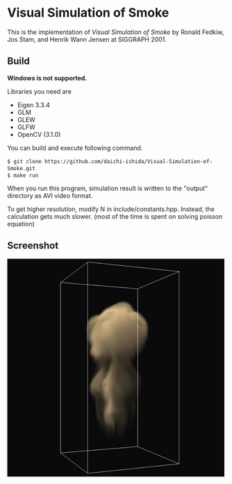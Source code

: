 # Visual Simulation of Smoke
This is the implementation of *Visual Simulation of Smoke* by Ronald Fedkiw, Jos Stam, and Henrik Wann Jensen at SIGGRAPH 2001.

## Build
**Windows is not supported.**

Libraries you need are 
- Eigen 3.3.4
- GLM
- GLEW
- GLFW
- OpenCV (3.1.0)

You can build and execute following command.

```shell
$ git clone https://github.com/daichi-ishida/Visual-Simulation-of-Smoke.git
$ make run
```

When you run this program, simulation result is written to the "output" directory as AVI video format.

To get higher resolution, modify N in include/constants.hpp. Instead, the calculation gets much slower.
(most of the time is spent on solving poisson equation)

## Screenshot

![Screenshot](output/Screenshot.png)